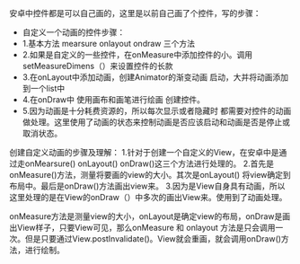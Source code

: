 安卓中控件都是可以自己画的，这里是以前自己画了个控件，写的步骤：
 * 自定义一个动画的控件步骤：
 * 1.基本方法 mearsure onlayout ondraw 三个方法
 * 2.如果是自定义的一些控件，在onMeasure中添加控件的小。调用 setMeasureDimens（）来设置控件的长款
 * 3.在onLayout中添加动画，创建Animator的渐变动画 启动，大并将动画添加到一个list中
 * 4.在onDraw中 使用画布和画笔进行绘画 创建控件。
 * 5.因为动画是十分耗费资源的，所以每次显示或者隐藏时 都需要对控件的动画做处理。这里使用了动画的状态来控制动画是否应该启动和动画是否是停止或取消状态。
 
创建自定义动画的步骤及理解：
1.针对于创建一个自定义的View，在安卓中是通过走onMearsure()  onLayout()  onDraw()这三个方法进行处理的。
2.首先是onMeasure()方法，测量将要画的view的大小。其次是onLayout() 将view确定到布局中。最后是onDraw()方法画出view来。
3.因为是View自身具有动画，所以这里处理的是在View的onDraw（）中多次的画出View来。使用到了动画处理。

onMeasure方法是测量view的大小，onLayout是确定view的布局，onDraw是画出View样子，只要View可见，那么onMeasure 和 onlayout 方法是只会调用一次。但是只要通过View.postInvalidate()。View就会重画，就会调用onDraw()方法，进行绘制。